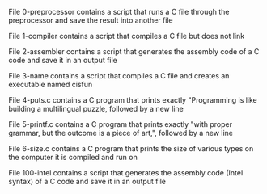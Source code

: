 File 0-preprocessor contains a script that runs a C file through the preprocessor and save the result into another file

File 1-compiler contains a script that compiles a C file but does not link

File 2-assembler contains a script that generates the assembly code of a C code and save it in an output file

File 3-name contains a script that compiles a C file and creates an executable named cisfun

File 4-puts.c contains a C program that prints exactly "Programming is like building a multilingual puzzle, followed by a new line

File 5-printf.c contains a C program that prints exactly "with proper grammar, but the outcome is a piece of art,", followed by a new line

File 6-size.c contains a C program that prints the size of various types on the computer it is compiled and run on

File 100-intel contains a script that generates the assembly code (Intel syntax) of a C code and save it in an output file


